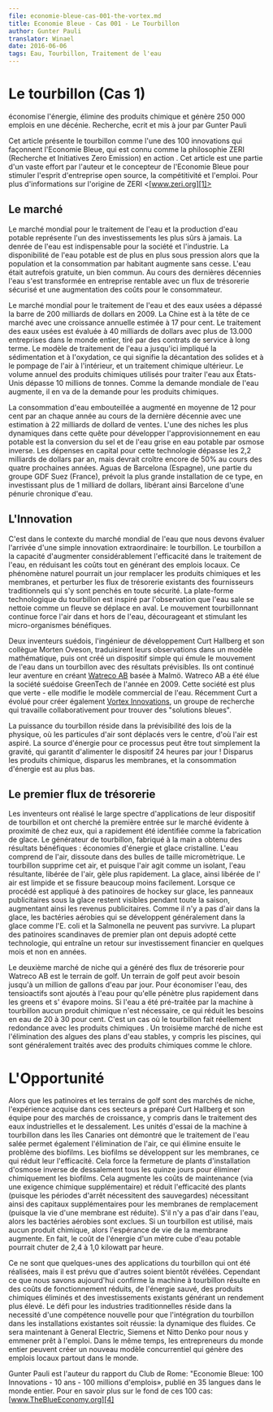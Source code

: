 ```yaml
---
file: economie-bleue-cas-001-the-vortex.md
title: Economie Bleue - Cas 001 - Le Tourbillon
author: Gunter Pauli
translator: Winael
date: 2016-06-06
tags: Eau, Tourbillon, Traitement de l'eau
---
```


<!-- lang: en 
Case 1
-->

# Le tourbillon (Cas 1)

<!-- lang: en
saves energy, eliminates chemicals and generates 250,000 jobs within a decade
Researched, Written and Updated by Gunter Pauli
-->

économise l'énergie, élimine des produits chimique et génère 250 000 emplois en une décénie.
Recherche, ecrit et mis à jour par Gunter Pauli

<!-- lang: en
This article introduces the vortex as one of the 100 innovations that shape The Blue Economy, which is known as ZERIʼs philosophy in action. This article is of part of a broad effort by the author and the designer of the Blue Economy to stimulate open source entrepreneurship, competitiveness and employment. For more information about the origin of ZERI <www.zeri.org> Zero Emission Research ans Initiatives
-->

Cet article présente le tourbillon comme l'une des 100 innovations qui façonnent l'Economie Bleue, qui est connu comme la philosophie ZERI (Recherche et Initiatives Zero Emission) en action . Cet article est une partie d'un vaste effort par l'auteur et le concepteur de l'Economie Bleue pour stimuler l'esprit d'entreprise open source, la compétitivité et l'emploi. Pour plus d'informations sur l'origine de ZERI <[www.zeri.org][1]>

## Le marché

<!-- lang: en
The world market for water treatment and the production of potable water represents one of the safest investments ever. The commodity of water is indispensable for society and industry. The availability of clean water is increasingly under pressure as population increases and consumption per capita rises incessantly. Water used to be free of charge, a commons. The last few decades has turned water into a profitable business with a secure cash flow and rising costs to the consumer.
-->

Le marché mondial pour le traitement de l'eau et la production d'eau potable représente l'un des investissements les plus sûrs à jamais. La denrée de l'eau est indispensable pour la société et l'industrie. La disponibilité de l'eau potable est de plus en plus sous pression alors que la population et la consommation par habitant augmente sans cesse. L'eau était autrefois gratuite, un bien commun. Au cours des dernières décennies l'eau s'est transformée en entreprise rentable avec un flux de trésorerie sécurisé et une augmentation des coûts pour le consommateur.

<!-- lang: en
The world market for water and waste water treatment surpassed the $200 billion mark in 2009. China leads this market with an estimated annual growth of 17 percent. Treating water sewage is valued at $40 billion with over 13,000 companies worldwide, driven by long term service contracts. The model of water treatment so far has involved sedimentation and oxidation, which means settling solids out and pumping air in, and a subsequent chemical treatment. The annual volume of chemicals used to treat water in the US exceeds 10 million tons. As world demand for water increases, so does demand for chemicals.
-->

Le marché mondial pour le traitement de l'eau et des eaux usées a dépassé la barre de 200 milliards de dollars en 2009. La Chine est à la tête de ce marché avec une croissance annuelle estimée à 17 pour cent. Le traitement des eaux usées est évaluée à 40 milliards de dollars avec plus de 13.000 entreprises dans le monde entier, tiré par des contrats de service à long terme. Le modèle de traitement de l'eau a jusqu'ici impliqué la sédimentation et à l'oxydation, ce qui signifie la décantation des solides et à le pompage de l'air à l'intérieur, et un traitement chimique ultérieur. Le volume annuel des produits chimiques utilisés pour traiter l'eau aux États-Unis dépasse 10 millions de tonnes. Comme la demande mondiale de l'eau augmente, il en va de la demande pour les produits chimiques.

<!-- lang: en
The consumption of bottled water increased by an average of 12 percent per year each year over the past decade with an estimated $22 billion in sales. One of the fastest growing niches in this quest to expand drinking water supply is the conversion of salt and grey water into drinking water through reverse osmosis. The capital expenditure for this technology exceeds $2.2 billion annually but is expected to grow another 50% over the next four years. Aguas de Barcelona (Spain), part of the GDF Suez Group (France), is planning the biggest installation of this type, investing over $1 billion, thus liberating Barcelona from a chronic water shortage.
-->

La consommation d'eau embouteillée a augmenté en moyenne de 12 pour cent par an chaque année au cours de la dernière décennie avec une estimation à 22 milliards de dollard de ventes. L'une des niches les plus dynamiques dans cette quête pour développer l'approvisionnement en eau potable est la conversion du sel et de l'eau grise en eau potable par osmose inverse. Les dépenses en capital pour cette technologie dépasse les 2,2 milliards de dollars par an, mais devrait croître encore de 50% au cours des quatre prochaines années. Aguas de Barcelona (Espagne), une partie du groupe GDF Suez (France), prévoit la plus grande installation de ce type, en investissant plus de 1 milliard de dollars, libérant ainsi Barcelone d'une pénurie chronique d'eau.

## L'Innovation

<!-- lang: en
It is within the context of the world market for water that we have to assess the arrival of an extraordinary simple innovation: the vortex. The vortex has the capacity to dramatically increase efficiency in water treatment, cutting costs while generating local jobs. This natural phenomenon could one day replace chemicals and membranes, and upset the existing cash flows of traditional suppliers that have looked safe. The technology platform of the vortex is inspired by the observation that dirty water cleanses itself as a river moves downstream. The continuous swirling movement forces air in and out of the water, discouraging and stimulating beneficial micro-organisms.
-->

C'est dans le contexte du marché mondial de l'eau que nous devons évaluer l'arrivée d'une simple innovation extraordinaire: le tourbillon. Le tourbillon a la capacité d'augmenter considérablement l'efficacité dans le traitement de l'eau, en réduisant les coûts tout en générant des emplois locaux. Ce phénomène naturel pourrait un jour remplacer les produits chimiques et les membranes, et perturber les flux de trésorerie existants des fournisseurs traditionnels qui s'y sont penchés en toute sécurité. La plate-forme technologique du tourbillon est inspiré par l'observation que l'eau sale se nettoie comme un fleuve se déplace en aval. Le mouvement tourbillonnant continue force l'air dans et hors de l'eau, décourageant et stimulant les micro-organismes bénéfiques.

<!-- lang: en
Two Swedish inventors, the development engineer Curt Hallberg and his colleague Morten Oveson, translated their observations into a mathematical model and then created a simple device that emulates the movement of water in a vortex with predictable results. They continued their venture to create Watreco AB based in Malmö. Watreco AB was elected the Swedish GreenTech company of the year in 2009. This company is more than green - it changes the business model of water. Recently Curt has moved on to also create Vortex Innovations, a research group that works collaboratively in finding “blue solutions”.
-->

Deux inventeurs suédois, l'ingénieur de développement Curt Hallberg et son collègue Morten Oveson, traduisirent leurs observations dans un modèle mathématique, puis ont créé un dispositif simple qui émule le mouvement de l'eau dans un tourbillon avec des résultats prévisibles. Ils ont continué leur aventure en créant [Watreco AB][2] basée à Malmö. Watreco AB a été élue la société suédoise GreenTech de l'année en 2009. Cette société est plus que verte - elle modifie le modèle commercial de l'eau. Récemment Curt a évolué pour créer également [Vortex Innovations][3], un groupe de recherche qui travaille collaborativement pour trouver des "solutions bleues".

<!-- lang: en
The power of the vortex rests in the predictability of the laws of physics, where air particles are dragged to the center, from where air is sucked out. The energy source for this process may be simply gravity, which is guaranteed to power the device 24 hours per day! Gone are chemicals, gone are membranes, and energy consumption is minute.
-->

La puissance du tourbillon réside dans la prévisibilité des lois de la physique, où les particules d'air sont déplacés vers le centre, d'où l'air est aspiré. La source d'énergie pour ce processus peut être tout simplement la gravité, qui garantit d'alimenter le dispositif 24 heures par jour ! Disparus les produits chimique, disparus les membranes, et la consommation d'énergie est au plus bas.


## Le premier flux de trésorerie

<!-- lang: en
The inventors realized the broad spectrum of applications for their vortex device and searched for the first obvious market entry close to home, which was soon identified as ice making. The hand-made vortex generator achieved beneficial results: energy savings and crystal clear ice. Water includes air, dissolved in micron-size bubbles. The vortex removes this air, and since air acts as an insulator, the resulting air-free water freezes faster. Air-free ice is crystal clear and cracks much less readily. When applied to ice hockey rinks, advertising signs beneath the ice remain visible all season, thus increasing publicity revenues. Since there is no air in the ice, aerobic bacteria that typically grow in ice like E.coli and Salmonella cannot survive. Most of the prominent Scandinavian ice rinks have since adopted the technology, resulting in a financial payback within months, not years.
-->

Les inventeurs ont réalisé le large spectre d'applications de leur dispositif de tourbillon et ont cherché la première entrée sur le marché évidente à proximité de chez eux, qui a rapidement été identifiée comme la fabrication de glace. Le générateur de tourbillon, fabriqué à la main a obtenu des résultats bénéfiques : économies d'énergie et glace cristalline. L'eau comprend de l'air, dissoute dans des bulles de taille micromètrique. Le tourbillon supprime cet air, et puisque l'air agit comme un isolant, l'eau résultante, libérée de l'air, gèle plus rapidement. La glace, ainsi libérée de l' air est limpide et se fissure beaucoup moins facilement. Lorsque ce procédé est appliqué à des patinoires de hockey sur glace, les panneaux publicitaires sous la glace restent visibles pendant toute la saison, augmentant ainsi les revenus publicitaires. Comme il n'y a pas d'air dans la glace, les bactéries aérobies qui se développent généralement dans la glace comme l'E. coli et la Salmonella ne peuvent pas survivre. La plupart des patinoires scandinaves de premier plan ont depuis adopté cette technologie, qui entraîne un retour sur investissement financier en quelques mois et non en années.

<!-- lang: en
The second niche market that has generated cash flow for Watreco AB is the golf course. A golf course may need up to one million gallons of water a day. To save water, surfactants are added to the water so that it penetrates faster into the greens and less evaporates. If the water has been pre-treated by the vortex machine, no chemicals are needed, reducing water requirement by 20 to 30 percent. This is a case where the  vortex actually makes chemicals redundant. A third niche market is the removal of algae from stable water bodies including swimming pools, which are typically treated with chemicals like chlorine.
-->

Le deuxième marché de niche qui a généré des flux de trésorerie pour Watreco AB est le terrain de golf. Un terrain de golf peut avoir besoin jusqu'à un million de gallons d'eau par jour. Pour économiser l'eau, des tensioactifs sont ajoutés à l'eau pour qu'elle pénètre plus rapidement dans les greens et s' évapore moins. Si l'eau a été pré-traitée par la machine à tourbillon aucun produit chimique n'est nécessaire, ce qui réduit les besoins en eau de 20 à 30 pour cent. C'est un cas où le tourbillon fait réellement redondance avec les produits chimiques . Un troisième marché de niche est l'élimination des algues des plans d'eau stables, y compris les piscines, qui sont généralement traités avec des produits chimiques comme le chlore.

# L'Opportunité

<!-- lang: en
While hockey rinks and golf courses are niche markets, the experience gained in these sectors prepared Curt Hallberg and his team for growth markets including industrial water treatment and desalination. The trial units of the vortex machine in the Canary Islands demonstrated that its treatment of salt water again permits the elimination of air, which subsequently eliminates the problem of biofilms. Biofilms grow on membranes, reducing the membraneʼs efficiency. This forces the closure of the desalination plantʼs reverse osmosis installation every fortnight to chemically remove biofilms. This increases maintenance costs (via an additional chemical requirement) and reduces the plantʼs efficiency (since shutdown periods require back up) as well as requiring further capital for replacement membranes (since the life of a membrane is reduced). If there is no air in the water, then the aerobic bacteria are excluded. If a vortex but no chemical is used, then the life expectancy of the membrane increases. In fact the energy cost of one cubic meter of drinking water could drop from 2.4 to 1.0 kiloWatt per hour.
-->

Alors que les patinoires et les terrains de golf sont des marchés de niche, l'expérience acquise dans ces secteurs a préparé Curt Hallberg et son équipe pour des marchés de croissance, y compris dans le traitement des eaux industrielles et le dessalement. Les unités d'essai de la machine à tourbillon dans les îles Canaries ont démontré que le traitement de l'eau salée permet également l'élimination de l'air, ce qui élimine ensuite le problème des biofilms. Les biofilms se développent sur les membranes, ce qui réduit leur l'efficacité. Cela force la fermeture de plants d'installation d'osmose inverse de dessalement tous les quinze jours pour éliminer chimiquement les biofilms. Cela augmente les coûts de maintenance (via une exigence chimique supplémentaire) et réduit l'efficacité des plants (puisque les périodes d'arrêt nécessitent des sauvegardes) nécessitant ainsi des capitaux supplémentaires pour les membranes de remplacement (puisque la vie d'une membrane est réduite). S'il n'y a pas d'air dans l'eau, alors les bactéries aérobies sont exclues. Si un tourbillon est utilisé, mais aucun produit chimique, alors l'espérance de vie de la membrane augmente. En fait, le coût de l'énergie d'un mètre cube d'eau potable pourrait chuter de 2,4 à 1,0 kilowatt par heure.

<!-- lang:en
These are only a few of the applications of the vortex that have been realized, but it is expected that more will be revealed soon. However what we know today confirms that the vortex machine results in reduced running costs, energy saved, chemicals eliminated and existing investments generating higher return. The challenge for mainstream industries is that the successful integration of the vortex into existing facilities requires a new core competence: fluid dynamics. It will now be up to General Electric, Siemens and Nitto Denko to take us out of the box. In the mean time, entrepreneurs around the world can create a new competitive model that generates jobs locally anywhere in the world.
-->

Ce ne sont que quelques-unes des applications du tourbillon qui ont été réalisées, mais il est prévu que d'autres soient bientôt révélées. Cependant ce que nous savons aujourd'hui confirme la machine à tourbillon résulte en des coûts de fonctionnement réduits, de l'énergie sauvé, des produits chimiques éliminés et des investissements existants générant un rendement plus élevé. Le défi pour les industries traditionnelles réside dans la necessité d'une compétence nouvelle pour que l'intégration du tourbillon dans les installations existantes soit réussie: la dynamique des fluides. Ce sera maintenant à General Electric, Siemens et Nitto Denko pour nous y emmener prêt à l'emploi. Dans le même temps, les entrepreneurs du monde entier peuvent créer un nouveau modèle concurrentiel qui génère des emplois locaux partout dans le monde.

<!-- lang: en
Gunter Pauli is the author of the Report to the Club of Rome: “Blue Economy: 100 Innovations - 10 years - 100 million jobs” published in 35 languages worldwide. For further background on the 100 cases: www.TheBlueEconomy.org
-->

Gunter Pauli est l'auteur du rapport du Club de Rome: "Economie Bleue: 100 Innovations - 10 ans - 100 millions d'emplois», publié en 35 langues dans le monde entier. Pour en savoir plus sur le fond de ces 100 cas: [www.TheBlueEconomy.org][4]

[1]: www.zeri.org
[2]: http://www.watreco.com/
[3]: http://www.vortexinnovation.com/
[4]: www.TheBlueEconomy.org
